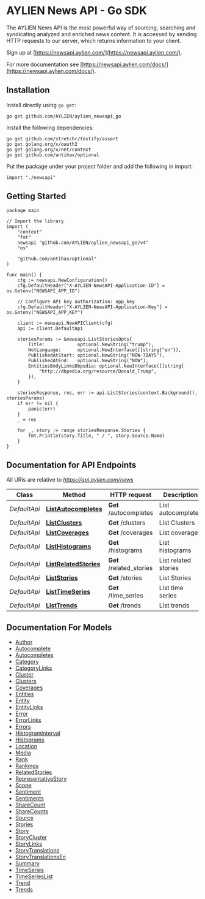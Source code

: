 # AYLIEN News API - Go SDK

The AYLIEN News API is the most powerful way of sourcing, searching and syndicating analyzed and enriched news content. It is accessed by sending HTTP requests to our server, which returns information to your client. 

Sign up at [https://newsapi.aylien.com/](https://newsapi.aylien.com/).

For more documentation see [https://newsapi.aylien.com/docs/](https://newsapi.aylien.com/docs/).

## Installation

Install directly using `go get`:

```
go get github.com/AYLIEN/aylien_newsapi_go
```

Install the following dependencies:
```
go get github.com/stretchr/testify/assert
go get golang.org/x/oauth2
go get golang.org/x/net/context
go get github.com/antihax/optional
```

Put the package under your project folder and add the following in import:
```golang
import "./newsapi"
```

## Getting Started

```
package main

// Import the library
import (
	"context"
	"fmt"
	newsapi "github.com/AYLIEN/aylien_newsapi_go/v4"
	"os"

	"github.com/antihax/optional"
)

func main() {
	cfg := newsapi.NewConfiguration()
	cfg.DefaultHeader["X-AYLIEN-NewsAPI-Application-ID"] = os.Getenv("NEWSAPI_APP_ID")

	// Configure API key authorization: app_key
	cfg.DefaultHeader["X-AYLIEN-NewsAPI-Application-Key"] = os.Getenv("NEWSAPI_APP_KEY")

	client := newsapi.NewAPIClient(cfg)
	api := client.DefaultApi

	storiesParams := &newsapi.ListStoriesOpts{
		Title:            optional.NewString("trump"),
		NotLanguage:      optional.NewInterface([]string{"en"}),
		PublishedAtStart: optional.NewString("NOW-7DAYS"),
		PublishedAtEnd:   optional.NewString("NOW"),
		EntitiesBodyLinksDbpedia: optional.NewInterface([]string{
			"http://dbpedia.org/resource/Donald_Trump",
		}),
	}

	storiesResponse, res, err := api.ListStories(context.Background(), storiesParams)
	if err != nil {
		panic(err)
	}
	_ = res

	for _, story := range storiesResponse.Stories {
		fmt.Println(story.Title, " / ", story.Source.Name)
	}
}
```

## Documentation for API Endpoints

All URIs are relative to *https://api.aylien.com/news*

Class | Method | HTTP request | Description
------------ | ------------- | ------------- | -------------
*DefaultApi* | [**ListAutocompletes**](docs/DefaultApi.md#listautocompletes) | **Get** /autocompletes | List autocompletes
*DefaultApi* | [**ListClusters**](docs/DefaultApi.md#listclusters) | **Get** /clusters | List Clusters
*DefaultApi* | [**ListCoverages**](docs/DefaultApi.md#listcoverages) | **Get** /coverages | List coverages
*DefaultApi* | [**ListHistograms**](docs/DefaultApi.md#listhistograms) | **Get** /histograms | List histograms
*DefaultApi* | [**ListRelatedStories**](docs/DefaultApi.md#listrelatedstories) | **Get** /related_stories | List related stories
*DefaultApi* | [**ListStories**](docs/DefaultApi.md#liststories) | **Get** /stories | List Stories
*DefaultApi* | [**ListTimeSeries**](docs/DefaultApi.md#listtimeseries) | **Get** /time_series | List time series
*DefaultApi* | [**ListTrends**](docs/DefaultApi.md#listtrends) | **Get** /trends | List trends


## Documentation For Models

 - [Author](docs/Author.md)
 - [Autocomplete](docs/Autocomplete.md)
 - [Autocompletes](docs/Autocompletes.md)
 - [Category](docs/Category.md)
 - [CategoryLinks](docs/CategoryLinks.md)
 - [Cluster](docs/Cluster.md)
 - [Clusters](docs/Clusters.md)
 - [Coverages](docs/Coverages.md)
 - [Entities](docs/Entities.md)
 - [Entity](docs/Entity.md)
 - [EntityLinks](docs/EntityLinks.md)
 - [Error](docs/Error.md)
 - [ErrorLinks](docs/ErrorLinks.md)
 - [Errors](docs/Errors.md)
 - [HistogramInterval](docs/HistogramInterval.md)
 - [Histograms](docs/Histograms.md)
 - [Location](docs/Location.md)
 - [Media](docs/Media.md)
 - [Rank](docs/Rank.md)
 - [Rankings](docs/Rankings.md)
 - [RelatedStories](docs/RelatedStories.md)
 - [RepresentativeStory](docs/RepresentativeStory.md)
 - [Scope](docs/Scope.md)
 - [Sentiment](docs/Sentiment.md)
 - [Sentiments](docs/Sentiments.md)
 - [ShareCount](docs/ShareCount.md)
 - [ShareCounts](docs/ShareCounts.md)
 - [Source](docs/Source.md)
 - [Stories](docs/Stories.md)
 - [Story](docs/Story.md)
 - [StoryCluster](docs/StoryCluster.md)
 - [StoryLinks](docs/StoryLinks.md)
 - [StoryTranslations](docs/StoryTranslations.md)
 - [StoryTranslationsEn](docs/StoryTranslationsEn.md)
 - [Summary](docs/Summary.md)
 - [TimeSeries](docs/TimeSeries.md)
 - [TimeSeriesList](docs/TimeSeriesList.md)
 - [Trend](docs/Trend.md)
 - [Trends](docs/Trends.md)
